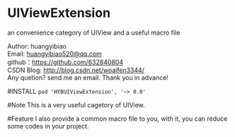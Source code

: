 # UIViewExtension
an convenience category of UIView and a useful macro file 

Author: huangyibiao<br/>
Email: huangyibiao520@qq.com<br/>
github：https://github.com/632840804<br/>
CSDN Blog: http://blog.csdn.net/woaifen3344/<br/>
Any quetion? send me an email. Thank you in advance!<br/>

#INSTALL
<code>pod 'HYBUIViewExtension', '~> 0.0'</code>

#Note
This is a very useful cagetory of UIView.

#Feature
I also provide a common macro file to you, with it, you can reduce some codes in your project.
